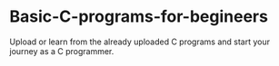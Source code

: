 # Basic-C-programs-for-begineers
Upload or learn from the already uploaded C programs and start your journey as a C programmer.

